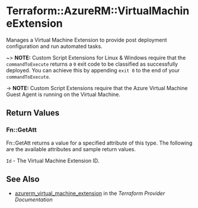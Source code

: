# Terraform::AzureRM::VirtualMachineExtension

Manages a Virtual Machine Extension to provide post deployment configuration
and run automated tasks.

~> **NOTE:** Custom Script Extensions for Linux & Windows require that the `commandToExecute` returns a `0` exit code to be classified as successfully deployed. You can achieve this by appending `exit 0` to the end of your `commandToExecute`.

-> **NOTE:** Custom Script Extensions require that the Azure Virtual Machine Guest Agent is running on the Virtual Machine.

## Return Values

### Fn::GetAtt

Fn::GetAtt returns a value for a specified attribute of this type. The following are the available attributes and sample return values.

`Id` - The Virtual Machine Extension ID.

## See Also

* [azurerm_virtual_machine_extension](https://www.terraform.io/docs/providers/azurerm/r/virtual_machine_extension.html) in the _Terraform Provider Documentation_
